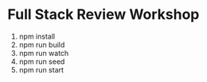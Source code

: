 # Full Stack Review Workshop

1. npm install
2. npm run build
3. npm run watch
4. npm run seed
5. npm run start